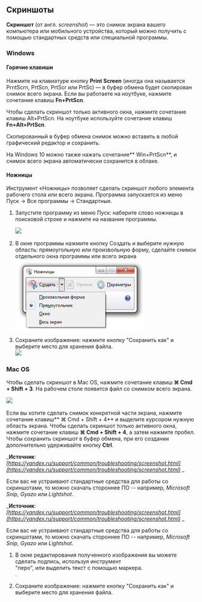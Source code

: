 ## Скриншоты

**Скриншот** \(от англ. _screenshot_\) — это снимок экрана вашего компьютера или мобильного устройства, который можно получить с помощью стандартных средств или специальной программы.

### Windows

#### Горячие клавиши

Нажмите на клавиатуре кнопку **Print Screen** \(иногда она называется PrntScrn, PrtScn, PrtScr или PrtSc\) — в буфер обмена будет скопирован снимок всего экрана. Если вы работаете на ноутбуке, нажмите сочетание клавиш **Fn+PrtScn**.

Чтобы сделать скриншот только активного окна, нажмите сочетание клавиш Alt+PrtScn. На ноутбуке используйте сочетание клавиш **Fn+Alt+PrtScn**.

Скопированный в буфер обмена снимок можно вставить в любой графический редактор и сохранить.

На Windows 10 можно также нажать сочетание** Win+PrtScn**, и снимок всего экрана автоматически сохранится в облаке.

#### Ножницы

Инструмент «Ножницы» позволяет сделать скриншот любого элемента рабочего стола или всего экрана. Программа запускается из меню Пуск  → Все программы → Стандартные.

1. Запустите программу из меню Пуск: наберите слово ножницы в поисковой строке и нажмите на название программы.

   ![](https://yastatic.net/doccenter/images/support.yandex.ru/ru/common/freeze/b3BO5eVp5hyqwUMJLptDOlGYZWc.png)

2. В окне программы нажмите кнопку Создать и выберите нужную область: прямоугольную или произвольную форму, сделайте снимок отдельного окна программы или всего экрана  
   ![](/assets/import88.png)

3. Сохраните изображение: нажмите кнопку "Сохранить как" и выберите место для хранения файла.  
   ![](https://yastatic.net/doccenter/images/support.yandex.ru/ru/common/freeze/9yRWH8Bjtzupe8ZjKdNotNuXw4.png)

### Mac OS

Чтобы сделать скриншот в Maс OS, нажмите сочетание клавиш **⌘ Cmd + Shift + 3**. На рабочем столе появится файл со снимком всего экрана.

![](https://yastatic.net/doccenter/images/support.yandex.ru/ru/common/freeze/EQKWWHg6RumieogG-mDtWKbU3YU.png)

Если вы хотите сделать снимок конкретной части экрана, нажмите сочетание клавиш** ⌘ Cmd + Shift + 4** и выделите курсором нужную область экрана. Чтобы сделать скриншот только активного окна, нажмите сочетание клавиш **⌘ Cmd + Shift + 4**, а затем нажмите пробел. Чтобы сохранить скриншот в буфер обмена, при его создании дополнительно удерживайте кнопку **Ctrl**.

_**Источник**: _[https://yandex.ru/support/common/troubleshooting/screenshot.html](https://yandex.ru/support/common/troubleshooting/screenshot.html)_ _

Если вас не устраивают стандартные средства для работы со скриншотами, то можно скачать стороннее ПО -- например, _Microsoft Snip, Gyazo_ или _Lightshot_.

_**Источник**: _[https://yandex.ru/support/common/troubleshooting/screenshot.html](https://yandex.ru/support/common/troubleshooting/screenshot.html)_ _

Если вас не устраивают стандартные средства для работы со скриншотами, то можно скачать стороннее ПО -- например, _Microsoft Snip, Gyazo_ или _Lightshot_.

1. В окне редактирования полученного изображения вы можете сделать подпись, используя инструмент  
   "перо", или выделить текст с помощью маркера.  
   .

2. Сохраните изображение: нажмите кнопку "Сохранить как" и выберите место для хранения файла.



